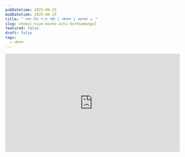 ```yaml
---
pubDatetime: 2025-06-25
modDatetime: 2025-06-25
title: " সকল নিয়ে ব'সে আছি | বর্ষামঙ্গল | বাঙলাবর্ষ ২১ "
slug: shokol-niye-boshe-achi-borhsamongol
featured: false
draft: false
tags:
  - বর্ষামঙ্গল
---
```


<iframe width="560" height="315" src="https://www.youtube.com/embed/skihU2o7Sy8?si=gfCfcCqHmYU1Jd8i" title="YouTube video player" frameborder="0" allow="accelerometer; autoplay; clipboard-write; encrypted-media; gyroscope; picture-in-picture; web-share" referrerpolicy="strict-origin-when-cross-origin" allowfullscreen></iframe>
